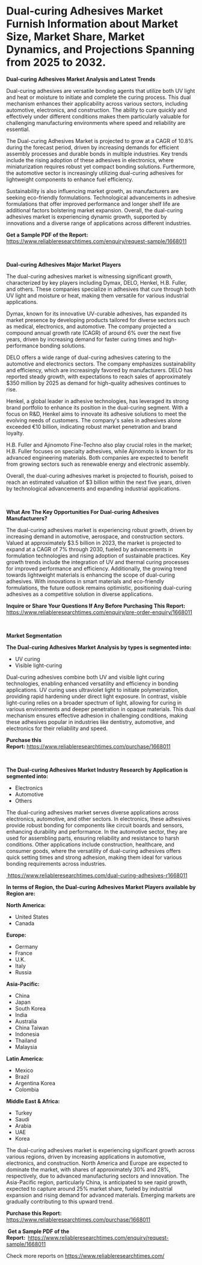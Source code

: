 <p><h1>Dual-curing Adhesives Market Furnish Information about Market Size, Market Share, Market Dynamics, and Projections Spanning from 2025 to 2032.</h1></p><p><strong>Dual-curing Adhesives Market Analysis and Latest Trends</strong></p>
<p><p>Dual-curing adhesives are versatile bonding agents that utilize both UV light and heat or moisture to initiate and complete the curing process. This dual mechanism enhances their applicability across various sectors, including automotive, electronics, and construction. The ability to cure quickly and effectively under different conditions makes them particularly valuable for challenging manufacturing environments where speed and reliability are essential.</p><p>The Dual-curing Adhesives Market is projected to grow at a CAGR of 10.8% during the forecast period, driven by increasing demands for efficient assembly processes and durable bonds in multiple industries. Key trends include the rising adoption of these adhesives in electronics, where miniaturization requires robust yet compact bonding solutions. Furthermore, the automotive sector is increasingly utilizing dual-curing adhesives for lightweight components to enhance fuel efficiency.</p><p>Sustainability is also influencing market growth, as manufacturers are seeking eco-friendly formulations. Technological advancements in adhesive formulations that offer improved performance and longer shelf life are additional factors bolstering market expansion. Overall, the dual-curing adhesives market is experiencing dynamic growth, supported by innovations and a diverse range of applications across different industries.</p></p>
<p><strong>Get a Sample PDF of the Report:&nbsp;</strong> <a href="https://www.reliableresearchtimes.com/enquiry/request-sample/1668011?utm_campaign=3059&utm_medium=2&utm_source=Github&utm_content=ia&utm_term=02042025&utm_id=dual-curing-adhesives">https://www.reliableresearchtimes.com/enquiry/request-sample/1668011</a></p>
<p>&nbsp;</p>
<p><strong>Dual-curing Adhesives Major Market Players</strong></p>
<p><p>The dual-curing adhesives market is witnessing significant growth, characterized by key players including Dymax, DELO, Henkel, H.B. Fuller, and others. These companies specialize in adhesives that cure through both UV light and moisture or heat, making them versatile for various industrial applications.</p><p>Dymax, known for its innovative UV-curable adhesives, has expanded its market presence by developing products tailored for diverse sectors such as medical, electronics, and automotive. The company projected a compound annual growth rate (CAGR) of around 6% over the next five years, driven by increasing demand for faster curing times and high-performance bonding solutions.</p><p>DELO offers a wide range of dual-curing adhesives catering to the automotive and electronics sectors. The company emphasizes sustainability and efficiency, which are increasingly favored by manufacturers. DELO has reported steady growth, with expectations to reach sales of approximately $350 million by 2025 as demand for high-quality adhesives continues to rise.</p><p>Henkel, a global leader in adhesive technologies, has leveraged its strong brand portfolio to enhance its position in the dual-curing segment. With a focus on R&D, Henkel aims to innovate its adhesive solutions to meet the evolving needs of customers. The company's sales in adhesives alone exceeded €10 billion, indicating robust market penetration and brand loyalty.</p><p>H.B. Fuller and Ajinomoto Fine-Techno also play crucial roles in the market; H.B. Fuller focuses on specialty adhesives, while Ajinomoto is known for its advanced engineering materials. Both companies are expected to benefit from growing sectors such as renewable energy and electronic assembly.</p><p>Overall, the dual-curing adhesives market is projected to flourish, poised to reach an estimated valuation of $3 billion within the next five years, driven by technological advancements and expanding industrial applications.</p></p>
<p>&nbsp;</p>
<p><strong>What Are The Key Opportunities For Dual-curing Adhesives Manufacturers?</strong></p>
<p><p>The dual-curing adhesives market is experiencing robust growth, driven by increasing demand in automotive, aerospace, and construction sectors. Valued at approximately $3.5 billion in 2023, the market is projected to expand at a CAGR of 7% through 2030, fueled by advancements in formulation technologies and rising adoption of sustainable practices. Key growth trends include the integration of UV and thermal curing processes for improved performance and efficiency. Additionally, the growing trend towards lightweight materials is enhancing the scope of dual-curing adhesives. With innovations in smart materials and eco-friendly formulations, the future outlook remains optimistic, positioning dual-curing adhesives as a competitive solution in diverse applications.</p></p>
<p><strong>Inquire or Share Your Questions If Any Before Purchasing This Report:</strong> <a href="https://www.reliableresearchtimes.com/enquiry/pre-order-enquiry/1668011?utm_campaign=3059&utm_medium=2&utm_source=Github&utm_content=ia&utm_term=02042025&utm_id=dual-curing-adhesives">https://www.reliableresearchtimes.com/enquiry/pre-order-enquiry/1668011</a></p>
<p>&nbsp;</p>
<p><strong>Market Segmentation</strong></p>
<p><strong>The Dual-curing Adhesives Market Analysis by types is segmented into:</strong></p>
<p><ul><li>UV curing</li><li>Visible light-curing</li></ul></p>
<p><p>Dual-curing adhesives combine both UV and visible light curing technologies, enabling enhanced versatility and efficiency in bonding applications. UV curing uses ultraviolet light to initiate polymerization, providing rapid hardening under direct light exposure. In contrast, visible light-curing relies on a broader spectrum of light, allowing for curing in various environments and deeper penetration in opaque materials. This dual mechanism ensures effective adhesion in challenging conditions, making these adhesives popular in industries like dentistry, automotive, and electronics for their reliability and speed.</p></p>
<p><strong>Purchase this Report:&nbsp;</strong><a href="https://www.reliableresearchtimes.com/purchase/1668011?utm_campaign=3059&utm_medium=2&utm_source=Github&utm_content=ia&utm_term=02042025&utm_id=dual-curing-adhesives">https://www.reliableresearchtimes.com/purchase/1668011</a></p>
<p>&nbsp;</p>
<p><strong>The Dual-curing Adhesives Market Industry Research by Application is segmented into:</strong></p>
<p><ul><li>Electronics</li><li>Automotive</li><li>Others</li></ul></p>
<p><p>The dual-curing adhesives market serves diverse applications across electronics, automotive, and other sectors. In electronics, these adhesives provide robust bonding for components like circuit boards and sensors, enhancing durability and performance. In the automotive sector, they are used for assembling parts, ensuring reliability and resistance to harsh conditions. Other applications include construction, healthcare, and consumer goods, where the versatility of dual-curing adhesives offers quick setting times and strong adhesion, making them ideal for various bonding requirements across industries.</p></p>
<p><a href="https://www.reliableresearchtimes.com/dual-curing-adhesives-r1668011?utm_campaign=3059&utm_medium=2&utm_source=Github&utm_content=ia&utm_term=02042025&utm_id=dual-curing-adhesives">&nbsp;https://www.reliableresearchtimes.com/dual-curing-adhesives-r1668011</a></p>
<p><strong>In terms of Region, the Dual-curing Adhesives Market Players available by Region are:</strong></p>
<p>
    <p> <strong> North America: </strong>
        <ul>
            <li>United States</li>
            <li>Canada</li>
        </ul>
        </p> 
    <p> <strong> Europe: </strong>
        <ul>
            <li>Germany</li>
            <li>France</li>
            <li>U.K.</li>
            <li>Italy</li>
            <li>Russia</li>
        </ul>
        </p> 
    <p> <strong> Asia-Pacific: </strong>
        <ul>
            <li>China</li>
            <li>Japan</li>
            <li>South Korea</li>
            <li>India</li>
            <li>Australia</li>
            <li>China Taiwan</li>
            <li>Indonesia</li>
            <li>Thailand</li>
            <li>Malaysia</li>
        </ul>
        </p> 
    <p> <strong> Latin America: </strong>
        <ul>
            <li>Mexico</li>
            <li>Brazil</li>
            <li>Argentina Korea</li>
            <li>Colombia</li>
        </ul>
        </p> 
    <p> <strong> Middle East & Africa: </strong>
        <ul>
            <li>Turkey</li>
            <li>Saudi</li>
            <li>Arabia</li>
            <li>UAE</li>
            <li>Korea</li>
        </ul>
    </p>
    </p>
<p><p>The dual-curing adhesives market is experiencing significant growth across various regions, driven by increasing applications in automotive, electronics, and construction. North America and Europe are expected to dominate the market, with shares of approximately 30% and 28%, respectively, due to advanced manufacturing sectors and innovation. The Asia-Pacific region, particularly China, is anticipated to see rapid growth, expected to capture around 25% market share, fueled by industrial expansion and rising demand for advanced materials. Emerging markets are gradually contributing to this upward trend.</p></p>
<p><strong>Purchase this Report: </strong><a href="https://www.reliableresearchtimes.com/purchase/1668011?utm_campaign=3059&utm_medium=2&utm_source=Github&utm_content=ia&utm_term=02042025&utm_id=dual-curing-adhesives">https://www.reliableresearchtimes.com/purchase/1668011</a></p>
<p>&nbsp;<strong>Get a Sample PDF of the Report:&nbsp;&nbsp;</strong><a href="https://www.reliableresearchtimes.com/enquiry/request-sample/1668011?utm_campaign=3059&utm_medium=2&utm_source=Github&utm_content=ia&utm_term=02042025&utm_id=dual-curing-adhesives">https://www.reliableresearchtimes.com/enquiry/request-sample/1668011</a></p>
<p><strong></strong></p>
<p>Check more reports on <a href="https://www.reliableresearchtimes.com/?utm_campaign=3059&utm_medium=2&utm_source=Github&utm_content=ia&utm_term=02042025&utm_id=dual-curing-adhesives">https://www.reliableresearchtimes.com/</a></p>